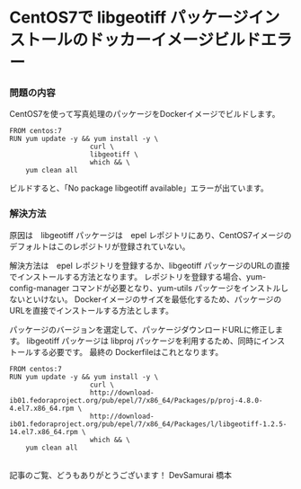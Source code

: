 # CentOS7で libgeotiff パッケージインストールのドッカーイメージビルドエラー

### 問題の内容
CentOS7を使って写真処理のパッケージをDockerイメージでビルドします。

```sh: Dockerfile
FROM centos:7
RUN yum update -y && yum install -y \
                    curl \
                    libgeotiff \
                    which && \
    yum clean all
```

ビルドすると、「No package libgeotiff available」エラーが出ています。

### 解決方法
原因は　libgeotiff パッケージは　epel レポジトリにあり、CentOS7イメージのデフォルトはこのレポジトリが登録されていない。

解決方法は　epel レポジトリを登録するか、libgeotiff パッケージのURLの直接でインストールする方法となります。
レポジトリを登録する場合、yum-config-manager コマンドが必要となり、yum-utils パッケージをインストルしないといけない。
Dockerイメージのサイズを最低化するため、パッケージのURLを直接でインストールする方法とします。

パッケージのバージョンを選定して、パッケージダウンロードURLに修正します。
libgeotiff パッケージは libproj パッケージを利用するため、同時にインストールする必要です。
最終の Dockerfileはこれとなります。

```sh: Dockerfile
FROM centos:7
RUN yum update -y && yum install -y \
                    curl \
                    http://download-ib01.fedoraproject.org/pub/epel/7/x86_64/Packages/p/proj-4.8.0-4.el7.x86_64.rpm \
                    http://download-ib01.fedoraproject.org/pub/epel/7/x86_64/Packages/l/libgeotiff-1.2.5-14.el7.x86_64.rpm \
                    which && \
    yum clean all
```

<br> 
記事のご覧、どうもありがとうございます！
DevSamurai 橋本